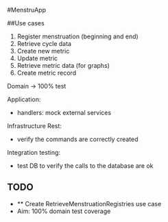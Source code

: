 #MenstruApp

##Use cases

1. Register menstruation (beginning and end)
1. Retrieve cycle data
1. Create new metric
1. Update metric
1. Retrieve metric data (for graphs)
1. Create metric record

Domain -> 100% test

Application:
 * handlers: mock external services

Infrastructure Rest:
 * verify the commands are correctly created

Integration testing:
 * test DB to verify the calls to the database are ok

## TODO

* ** Create RetrieveMenstruationRegistries use case
* Aim: 100% domain test coverage